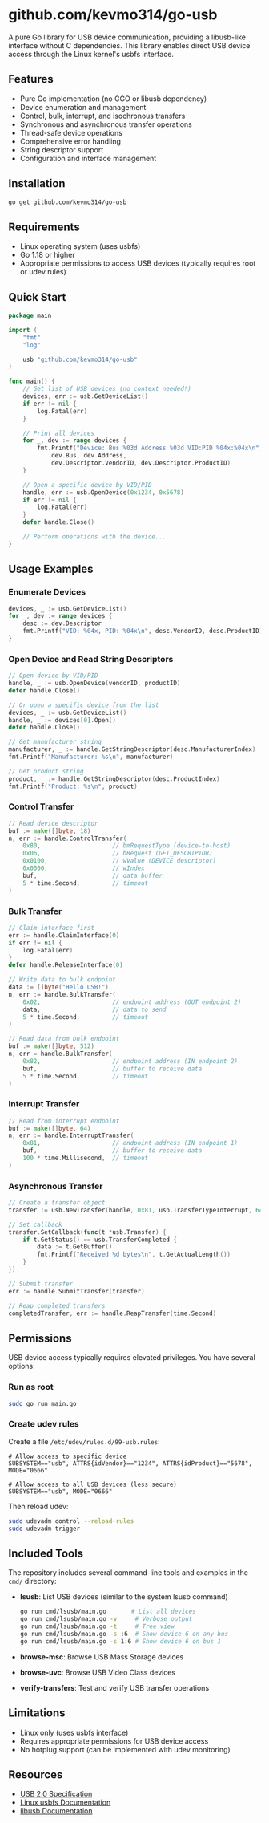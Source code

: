 # github.com/kevmo314/go-usb

A pure Go library for USB device communication, providing a libusb-like interface without C dependencies. This library enables direct USB device access through the Linux kernel's usbfs interface.

## Features

- Pure Go implementation (no CGO or libusb dependency)
- Device enumeration and management
- Control, bulk, interrupt, and isochronous transfers
- Synchronous and asynchronous transfer operations
- Thread-safe device operations
- Comprehensive error handling
- String descriptor support
- Configuration and interface management

## Installation

```bash
go get github.com/kevmo314/go-usb
```

## Requirements

- Linux operating system (uses usbfs)
- Go 1.18 or higher
- Appropriate permissions to access USB devices (typically requires root or udev rules)

## Quick Start

```go
package main

import (
    "fmt"
    "log"

    usb "github.com/kevmo314/go-usb"
)

func main() {
    // Get list of USB devices (no context needed!)
    devices, err := usb.GetDeviceList()
    if err != nil {
        log.Fatal(err)
    }

    // Print all devices
    for _, dev := range devices {
        fmt.Printf("Device: Bus %03d Address %03d VID:PID %04x:%04x\n",
            dev.Bus, dev.Address,
            dev.Descriptor.VendorID, dev.Descriptor.ProductID)
    }

    // Open a specific device by VID/PID
    handle, err := usb.OpenDevice(0x1234, 0x5678)
    if err != nil {
        log.Fatal(err)
    }
    defer handle.Close()

    // Perform operations with the device...
}
```

## Usage Examples

### Enumerate Devices

```go
devices, _ := usb.GetDeviceList()
for _, dev := range devices {
    desc := dev.Descriptor
    fmt.Printf("VID: %04x, PID: %04x\n", desc.VendorID, desc.ProductID)
}
```

### Open Device and Read String Descriptors

```go
// Open device by VID/PID
handle, _ := usb.OpenDevice(vendorID, productID)
defer handle.Close()

// Or open a specific device from the list
devices, _ := usb.GetDeviceList()
handle, _ := devices[0].Open()
defer handle.Close()

// Get manufacturer string
manufacturer, _ := handle.GetStringDescriptor(desc.ManufacturerIndex)
fmt.Printf("Manufacturer: %s\n", manufacturer)

// Get product string
product, _ := handle.GetStringDescriptor(desc.ProductIndex)
fmt.Printf("Product: %s\n", product)
```

### Control Transfer

```go
// Read device descriptor
buf := make([]byte, 18)
n, err := handle.ControlTransfer(
    0x80,                    // bmRequestType (device-to-host)
    0x06,                    // bRequest (GET_DESCRIPTOR)
    0x0100,                  // wValue (DEVICE descriptor)
    0x0000,                  // wIndex
    buf,                     // data buffer
    5 * time.Second,         // timeout
)
```

### Bulk Transfer

```go
// Claim interface first
err := handle.ClaimInterface(0)
if err != nil {
    log.Fatal(err)
}
defer handle.ReleaseInterface(0)

// Write data to bulk endpoint
data := []byte("Hello USB!")
n, err := handle.BulkTransfer(
    0x02,                    // endpoint address (OUT endpoint 2)
    data,                    // data to send
    5 * time.Second,         // timeout
)

// Read data from bulk endpoint
buf := make([]byte, 512)
n, err = handle.BulkTransfer(
    0x82,                    // endpoint address (IN endpoint 2)
    buf,                     // buffer to receive data
    5 * time.Second,         // timeout
)
```

### Interrupt Transfer

```go
// Read from interrupt endpoint
buf := make([]byte, 64)
n, err := handle.InterruptTransfer(
    0x81,                    // endpoint address (IN endpoint 1)
    buf,                     // buffer to receive data
    100 * time.Millisecond,  // timeout
)
```

### Asynchronous Transfer

```go
// Create a transfer object
transfer := usb.NewTransfer(handle, 0x81, usb.TransferTypeInterrupt, 64)

// Set callback
transfer.SetCallback(func(t *usb.Transfer) {
    if t.GetStatus() == usb.TransferCompleted {
        data := t.GetBuffer()
        fmt.Printf("Received %d bytes\n", t.GetActualLength())
    }
})

// Submit transfer
err := handle.SubmitTransfer(transfer)

// Reap completed transfers
completedTransfer, err := handle.ReapTransfer(time.Second)
```

## Permissions

USB device access typically requires elevated privileges. You have several options:

### Run as root
```bash
sudo go run main.go
```

### Create udev rules
Create a file `/etc/udev/rules.d/99-usb.rules`:
```
# Allow access to specific device
SUBSYSTEM=="usb", ATTRS{idVendor}=="1234", ATTRS{idProduct}=="5678", MODE="0666"

# Allow access to all USB devices (less secure)
SUBSYSTEM=="usb", MODE="0666"
```

Then reload udev:
```bash
sudo udevadm control --reload-rules
sudo udevadm trigger
```

## Included Tools

The repository includes several command-line tools and examples in the `cmd/` directory:

- **lsusb**: List USB devices (similar to the system lsusb command)
  ```bash
  go run cmd/lsusb/main.go       # List all devices
  go run cmd/lsusb/main.go -v     # Verbose output
  go run cmd/lsusb/main.go -t     # Tree view
  go run cmd/lsusb/main.go -s :6  # Show device 6 on any bus
  go run cmd/lsusb/main.go -s 1:6 # Show device 6 on bus 1
  ```

- **browse-msc**: Browse USB Mass Storage devices
- **browse-uvc**: Browse USB Video Class devices
- **verify-transfers**: Test and verify USB transfer operations

## Limitations

- Linux only (uses usbfs interface)
- Requires appropriate permissions for USB device access
- No hotplug support (can be implemented with udev monitoring)

## Resources

- [USB 2.0 Specification](https://www.usb.org/document-library/usb-20-specification)
- [Linux usbfs Documentation](https://www.kernel.org/doc/html/latest/driver-api/usb/index.html)
- [libusb Documentation](https://libusb.info/)
